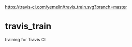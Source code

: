 https://travis-ci.com/yemelin/travis_train.svg?branch=master

# travis_train
training for Travis CI
